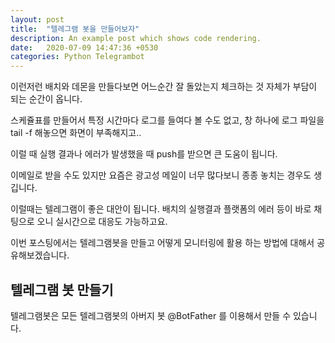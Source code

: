 ```yaml
---
layout: post
title:  "텔레그램 봇을 만들어보자"
description: An example post which shows code rendering.
date:   2020-07-09 14:47:36 +0530
categories: Python Telegrambot
---
```


이런저런 배치와 데몬을 만들다보면 어느순간 잘 돌았는지 체크하는 것 자체가 부담이 되는 순간이 옵니다.

스케쥴표를 만들어서 특정 시간마다 로그를 들여다 볼 수도 없고, 창 하나에 로그 파일을 tail -f 해놓으면 화면이 부족해지고..

이럴 때 실행 결과나 에러가 발생했을 때 push를 받으면 큰 도움이 됩니다.

이메일로 받을 수도 있지만 요즘은 광고성 메일이 너무 많다보니 종종 놓치는 경우도 생깁니다.

이럴때는 텔레그램이 좋은 대안이 됩니다. 배치의 실행결과 플랫폼의 에러 등이 바로 채팅으로 오니 실시간으로 대응도 가능하고요.

이번 포스팅에서는 텔레그램봇을 만들고 어떻게 모니터링에 활용 하는 방법에 대해서 공유해보겠습니다.


## 텔레그램 봇 만들기

텔레그램봇은 모든 텔레그램봇의 아버지 봇 @BotFather 를 이용해서 만들 수 있습니다.
